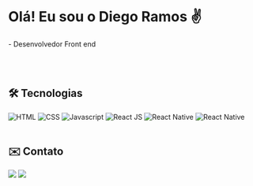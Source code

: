<h1> Olá! Eu sou o Diego Ramos ✌</h1>
- Desenvolvedor Front end


<br><br>
<h2>🛠️ Tecnologias</h2>
<div>
  <img align="center" alt="HTML" src="https://img.shields.io/badge/HTML5-E34F26?style=for-the-badge&logo=html5&logoColor=white">
  <img align="center" alt="CSS" src="https://img.shields.io/badge/CSS3-1572B6?style=for-the-badge&logo=css3&logoColor=white">
  <img align="center" alt="Javascript" src="https://img.shields.io/badge/JavaScript-F7DF1E?style=for-the-badge&logo=javascript&logoColor=black">
  <img align="center" alt="React JS" src="https://img.shields.io/badge/React-20232A?style=for-the-badge&logo=react&logoColor=61DAFB">
  <img align="center" alt="React Native" src="https://img.shields.io/badge/React_Native-20232A?style=for-the-badge&logo=react&logoColor=61DAFB"> 
  <img align="center" alt="React Native" src="https://img.shields.io/badge/styled--components-DB7093?style=for-the-badge&logo=styled-components&logoColor=white"> 
  
</div>
<br>
 
<h2>✉️ Contato</h2>
 
<div>
  <a href="mailto:diegolimaramos@gmail.com" target="_blank"><img src="https://img.shields.io/badge/-Gmail-D14836?style=for-the-badge&logo=gmail&logoColor=white"></a>
  <a href="https://www.linkedin.com/in/diego-lima-ramos" target="_blank"><img src="https://img.shields.io/badge/LinkedIn-0077B5?style=for-the-badge&logo=linkedin&logoColor=white"/></a> 
</div>  


